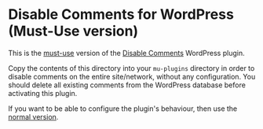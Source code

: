 # Disable Comments for WordPress (Must-Use version)

This is the [must-use](http://codex.wordpress.org/Must_Use_Plugins) version of the [Disable Comments](https://wordpress.org/plugins/disable-comments/) WordPress plugin.

Copy the contents of this directory into your `mu-plugins` directory in order to disable comments on the entire site/network, without any configuration. You should delete all existing comments from the WordPress database before activating this plugin.

If you want to be able to configure the plugin's behaviour, then use the [normal version](https://wordpress.org/plugins/disable-comments/).
